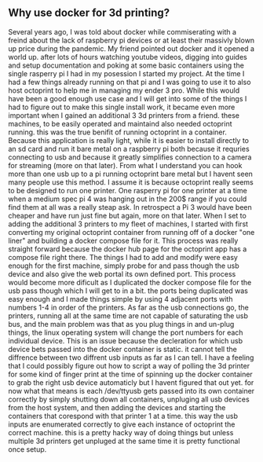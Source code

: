 ## Why use docker for 3d printing?

Several years ago, I was told about docker while commiserating with a freind about the lack of raspberry pi devices or at least their massivly blown up price during the pandemic. My friend pointed out docker and it opened a world up. after lots of hours watching youtube videos, digging into guides and setup documentation and poking at some basic containers using the single rasperry pi I had in my posession I started my project. At the time I had a few things already running on that pi and I was going to use it to also host octoprint to help me in managing my ender 3 pro. While this would have been a good enough use case and I will get into some of the things I had to figure out to make this single install work, it became even more important when I gained an additional 3 3d printers from a friend. these machines, to be easily operated and maintaind also needed octoprint running. this was the true benifit of running octoprint in a container. Because this application is really light, while it is easier to install directly to an sd card and run it bare metal on a raspberry pi both because it requries connecting to usb and because it greatly simplifies connection to a camera for streaming (more on that later). From what I understand you can hook more than one usb up to a pi running octoprint bare metal but I havent seen many people use this method. I assume it is because octoprint really seems to be designed to run one printer. One rasperry pi for one printer at a time when a medium spec pi 4 was hanging out in the 200$ range if you could find them at all was a really steap ask. In retrospect a Pi 3 would have been cheaper and have run just fine but again, more on that later. When I set to adding the additional 3 printers to my fleet of machines, I started with first converting my original octoprint container from running off of a docker "one liner" and building a docker compose file for it. This process was really straight forward because the docker hub page for the octoprint app has a compose file right there. The things I had to add and modify were easy enough for the first machine, simply probe for and pass though the usb device and also give the web portal its own defined port. This process would become more dificult as I duplicated the docker compose file for the usb pass though which I will get to in a bit. the ports being duplicated was easy enough and I made things simple by using 4 adjacent ports with numbers 1-4 in order of the printers. As far as the usb connections go, the printers, running all at the same time are not capable of saturating the usb bus, and the main problem was that as you plug things in and un-plug things, the linux operating system will change the port numbers for each individual device. This is an issue because the decleration for which usb device bets passed into the docker container is static. it cannot tell the diffrence between two diffrent usb inputs as far as I can tell. I have a feeling that I could possibly figure out how to script a way of polling the 3d printer for some kind of finger print at the time of spinning up the docker container to grab the right usb device automaticly but I havent figured that out yet. for now what that means is each /dev/ttyusb gets passed into its own container correctly by simply shutting down all containers, unpluging all usb devices from the host system, and then adding the devices and starting the containers that corespond with that printer 1 at a time. this way the usb inputs are enumerated correctly to give each instance of octoprint the correct machine. this is a pretty hacky way of doing things but unless multiple 3d printers get unpluged at the same time it is pretty functional once setup.
